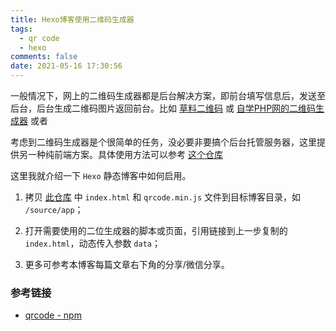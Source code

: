 ```yaml
---
title: Hexo博客使用二维码生成器
tags:
  - qr code
  - hexo
comments: false
date: 2021-05-16 17:30:56
---
```


一般情况下，网上的二维码生成器都是后台解决方案，即前台填写信息后，发送至后台，后台生成二维码图片返回前台。比如 [草料二维码](https://cli.im) 或 [自学PHP网的二维码生成器](https://zixuephp.net/inc/qrcode_img.php?url=https://nextwave.gitee.io) 或者

考虑到二维码生成器是个很简单的任务，没必要非要搞个后台托管服务器，这里提供另一种纯前端方案。具体使用方法可以参考 [这个仓库](https://www.gitee.com/nextwave/qrcode-web)

这里我就介绍一下 `Hexo` 静态博客中如何启用。

1. 拷贝 [此仓库](https://www.gitee.com/nextwave/qrcode-web) 中 `index.html` 和 `qrcode.min.js` 文件到目标博客目录，如 `/source/app`；

2. 打开需要使用的二位生成器的脚本或页面，引用链接到上一步复制的 `index.html`，动态传入参数 `data`；

3. 更多可参考本博客每篇文章右下角的分享/微信分享。

### 参考链接

- [qrcode - npm](https://www.npmjs.com/package/qrcode)
